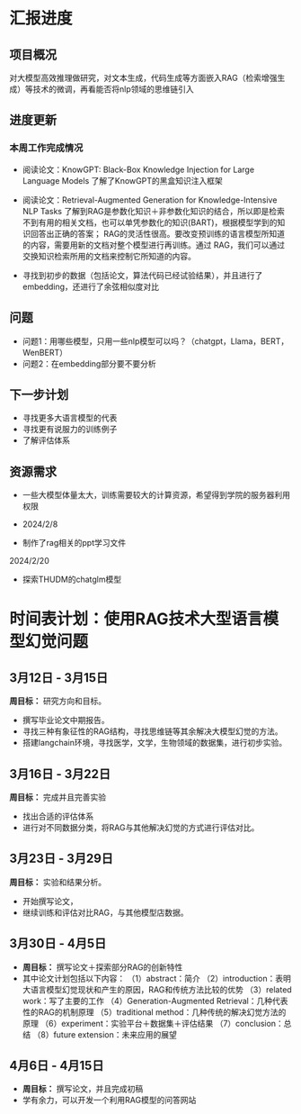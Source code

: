 # 汇报进度

## 项目概况

 对大模型高效推理做研究，对文本生成，代码生成等方面嵌入RAG（检索增强生成）等技术的微调，再看能否将nlp领域的思维链引入

## 进度更新

### 本周工作完成情况

- 阅读论文：KnowGPT: Black-Box Knowledge Injection for Large Language     Models
  了解了KnowGPT的黑盒知识注入框架

- 阅读论文：Retrieval-Augmented Generation for Knowledge-Intensive NLP Tasks 
   了解到RAG是参数化知识＋非参数化知识的结合，所以即是检索不到有用的相关文档，也可以单凭参数化的知识(BART)，根据模型学到的知识回答出正确的答案；
   RAG的灵活性很高。要改变预训练的语言模型所知道的内容，需要用新的文档对整个模型进行再训练。通过 RAG，我们可以通过交换知识检索所用的文档来控制它所知道的内容。

- 寻找到初步的数据（包括论文，算法代码已经试验结果），并且进行了embedding，还进行了余弦相似度对比

## 问题

- 问题1：用哪些模型，只用一些nlp模型可以吗？（chatgpt，Llama，BERT，WenBERT）
- 问题2：在embedding部分要不要分析

## 下一步计划

- 寻找更多大语言模型的代表
- 寻找更有说服力的训练例子
- 了解评估体系

## 资源需求

- 一些大模型体量太大，训练需要较大的计算资源，希望得到学院的服务器利用权限

- 2024/2/8

- 制作了rag相关的ppt学习文件

2024/2/20

- 探索THUDM的chatglm模型

# 时间表计划：使用RAG技术大型语言模型幻觉问题

## 3月12日 - 3月15日

  **周目标：** 研究方向和目标。
- 撰写毕业论文中期报告。
- 寻找三种有象征性的RAG结构，寻找思维链等其余解决大模型幻觉的方法。
- 搭建langchain环境，寻找医学，文学，生物领域的数据集，进行初步实验。

## 3月16日 - 3月22日

  **周目标：** 完成并且完善实验
- 找出合适的评估体系
- 进行对不同数据分类，将RAG与其他解决幻觉的方式进行评估对比。


## 3月23日 - 3月29日

  **周目标：** 实验和结果分析。
- 开始撰写论文，
- 继续训练和评估对比RAG，与其他模型店数据。

## 3月30日 - 4月5日

- **周目标：** 撰写论文＋探索部分RAG的创新特性
- 其中论文计划包括以下内容：
（1）abstract：简介
（2）introduction：表明大语言模型幻觉现状和产生的原因，RAG和传统方法比较的优势
（3）related work：写了主要的工作
（4）Generation-Augmented Retrieval：几种代表性的RAG的机制原理
（5）traditional method：几种传统的解决幻觉方法的原理
（6）experiment：实验平台＋数据集＋评估结果
（7）conclusion：总结
（8）future extension：未来应用的展望

## 4月6日 - 4月15日

- **周目标：** 撰写论文，并且完成初稿
- 学有余力，可以开发一个利用RAG模型的问答网站




